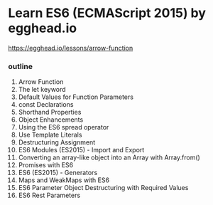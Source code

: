 # Learn ES6 (ECMAScript 2015) by egghead.io

https://egghead.io/lessons/arrow-function

### outline

1. Arrow Function
1. The let keyword
1. Default Values for Function Parameters
1. const Declarations
1. Shorthand Properties
1. Object Enhancements
1. Using the ES6 spread operator
1. Use Template Literals
1. Destructuring Assignment
1. ES6 Modules (ES2015) - Import and Export
1. Converting an array-like object into an Array with Array.from()
1. Promises with ES6
1. ES6 (ES2015) - Generators
1. Maps and WeakMaps with ES6
1. ES6 Parameter Object Destructuring with Required Values
1. ES6 Rest Parameters
